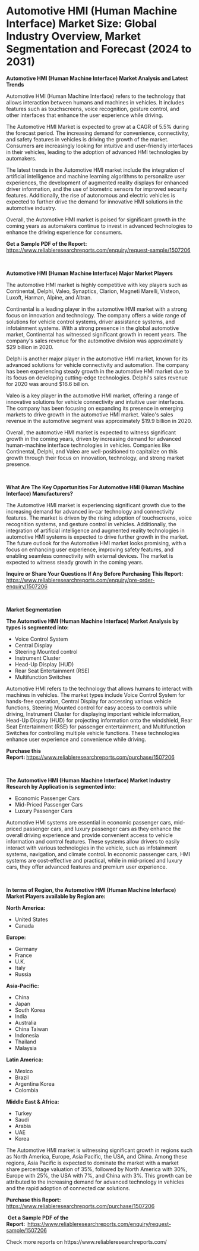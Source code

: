 <p><h1>Automotive HMI (Human Machine Interface) Market Size: Global Industry Overview, Market Segmentation and Forecast (2024 to 2031)</h1></p><p><strong>Automotive HMI (Human Machine Interface) Market Analysis and Latest Trends</strong></p>
<p><p>Automotive HMI (Human Machine Interface) refers to the technology that allows interaction between humans and machines in vehicles. It includes features such as touchscreens, voice recognition, gesture control, and other interfaces that enhance the user experience while driving. </p><p>The Automotive HMI Market is expected to grow at a CAGR of 5.5% during the forecast period. The increasing demand for convenience, connectivity, and safety features in vehicles is driving the growth of the market. Consumers are increasingly looking for intuitive and user-friendly interfaces in their vehicles, leading to the adoption of advanced HMI technologies by automakers.</p><p>The latest trends in the Automotive HMI market include the integration of artificial intelligence and machine learning algorithms to personalize user experiences, the development of augmented reality displays for enhanced driver information, and the use of biometric sensors for improved security features. Additionally, the rise of autonomous and electric vehicles is expected to further drive the demand for innovative HMI solutions in the automotive industry.</p><p>Overall, the Automotive HMI market is poised for significant growth in the coming years as automakers continue to invest in advanced technologies to enhance the driving experience for consumers.</p></p>
<p><strong>Get a Sample PDF of the Report:&nbsp;</strong> <a href="https://www.reliableresearchreports.com/enquiry/request-sample/1507206">https://www.reliableresearchreports.com/enquiry/request-sample/1507206</a></p>
<p>&nbsp;</p>
<p><strong>Automotive HMI (Human Machine Interface) Major Market Players</strong></p>
<p><p>The automotive HMI market is highly competitive with key players such as Continental, Delphi, Valeo, Synaptics, Clarion, Magneti Marelli, Visteon, Luxoft, Harman, Alpine, and Altran. </p><p>Continental is a leading player in the automotive HMI market with a strong focus on innovation and technology. The company offers a wide range of solutions for vehicle control systems, driver assistance systems, and infotainment systems. With a strong presence in the global automotive market, Continental has witnessed significant growth in recent years. The company's sales revenue for the automotive division was approximately $29 billion in 2020.</p><p>Delphi is another major player in the automotive HMI market, known for its advanced solutions for vehicle connectivity and automation. The company has been experiencing steady growth in the automotive HMI market due to its focus on developing cutting-edge technologies. Delphi's sales revenue for 2020 was around $16.6 billion.</p><p>Valeo is a key player in the automotive HMI market, offering a range of innovative solutions for vehicle connectivity and intuitive user interfaces. The company has been focusing on expanding its presence in emerging markets to drive growth in the automotive HMI market. Valeo's sales revenue in the automotive segment was approximately $19.9 billion in 2020.</p><p>Overall, the automotive HMI market is expected to witness significant growth in the coming years, driven by increasing demand for advanced human-machine interface technologies in vehicles. Companies like Continental, Delphi, and Valeo are well-positioned to capitalize on this growth through their focus on innovation, technology, and strong market presence.</p></p>
<p>&nbsp;</p>
<p><strong>What Are The Key Opportunities For Automotive HMI (Human Machine Interface) Manufacturers?</strong></p>
<p><p>The Automotive HMI market is experiencing significant growth due to the increasing demand for advanced in-car technology and connectivity features. The market is driven by the rising adoption of touchscreens, voice recognition systems, and gesture control in vehicles. Additionally, the integration of artificial intelligence and augmented reality technologies in automotive HMI systems is expected to drive further growth in the market. The future outlook for the Automotive HMI market looks promising, with a focus on enhancing user experience, improving safety features, and enabling seamless connectivity with external devices. The market is expected to witness steady growth in the coming years.</p></p>
<p><strong>Inquire or Share Your Questions If Any Before Purchasing This Report:</strong> <a href="https://www.reliableresearchreports.com/enquiry/pre-order-enquiry/1507206">https://www.reliableresearchreports.com/enquiry/pre-order-enquiry/1507206</a></p>
<p>&nbsp;</p>
<p><strong>Market Segmentation</strong></p>
<p><strong>The Automotive HMI (Human Machine Interface) Market Analysis by types is segmented into:</strong></p>
<p><ul><li>Voice Control System</li><li>Central Display</li><li>Steering Mounted control</li><li>Instrument Cluster</li><li>Head-Up Display (HUD)</li><li>Rear Seat Entertainment (RSE)</li><li>Multifunction Switches</li></ul></p>
<p><p>Automotive HMI refers to the technology that allows humans to interact with machines in vehicles. The market types include Voice Control System for hands-free operation, Central Display for accessing various vehicle functions, Steering Mounted control for easy access to controls while driving, Instrument Cluster for displaying important vehicle information, Head-Up Display (HUD) for projecting information onto the windshield, Rear Seat Entertainment (RSE) for passenger entertainment, and Multifunction Switches for controlling multiple vehicle functions. These technologies enhance user experience and convenience while driving.</p></p>
<p><strong>Purchase this Report:&nbsp;</strong><a href="https://www.reliableresearchreports.com/purchase/1507206">https://www.reliableresearchreports.com/purchase/1507206</a></p>
<p>&nbsp;</p>
<p><strong>The Automotive HMI (Human Machine Interface) Market Industry Research by Application is segmented into:</strong></p>
<p><ul><li>Economic Passenger Cars</li><li>Mid-Priced Passenger Cars</li><li>Luxury Passenger Cars</li></ul></p>
<p><p>Automotive HMI systems are essential in economic passenger cars, mid-priced passenger cars, and luxury passenger cars as they enhance the overall driving experience and provide convenient access to vehicle information and control features. These systems allow drivers to easily interact with various technologies in the vehicle, such as infotainment systems, navigation, and climate control. In economic passenger cars, HMI systems are cost-effective and practical, while in mid-priced and luxury cars, they offer advanced features and premium user experience.</p></p>
<p>&nbsp;</p>
<p><strong>In terms of Region, the Automotive HMI (Human Machine Interface) Market Players available by Region are:</strong></p>
<p>
    <p> <strong> North America: </strong>
        <ul>
            <li>United States</li>
            <li>Canada</li>
        </ul>
        </p> 
    <p> <strong> Europe: </strong>
        <ul>
            <li>Germany</li>
            <li>France</li>
            <li>U.K.</li>
            <li>Italy</li>
            <li>Russia</li>
        </ul>
        </p> 
    <p> <strong> Asia-Pacific: </strong>
        <ul>
            <li>China</li>
            <li>Japan</li>
            <li>South Korea</li>
            <li>India</li>
            <li>Australia</li>
            <li>China Taiwan</li>
            <li>Indonesia</li>
            <li>Thailand</li>
            <li>Malaysia</li>
        </ul>
        </p> 
    <p> <strong> Latin America: </strong>
        <ul>
            <li>Mexico</li>
            <li>Brazil</li>
            <li>Argentina Korea</li>
            <li>Colombia</li>
        </ul>
        </p> 
    <p> <strong> Middle East & Africa: </strong>
        <ul>
            <li>Turkey</li>
            <li>Saudi</li>
            <li>Arabia</li>
            <li>UAE</li>
            <li>Korea</li>
        </ul>
    </p>
    </p>
<p><p>The Automotive HMI market is witnessing significant growth in regions such as North America, Europe, Asia Pacific, the USA, and China. Among these regions, Asia Pacific is expected to dominate the market with a market share percentage valuation of 35%, followed by North America with 30%, Europe with 25%, the USA with 7%, and China with 3%. This growth can be attributed to the increasing demand for advanced technology in vehicles and the rapid adoption of connected car solutions.</p></p>
<p><strong>Purchase this Report: </strong><a href="https://www.reliableresearchreports.com/purchase/1507206">https://www.reliableresearchreports.com/purchase/1507206</a></p>
<p>&nbsp;<strong>Get a Sample PDF of the Report:&nbsp;&nbsp;</strong><a href="https://www.reliableresearchreports.com/enquiry/request-sample/1507206">https://www.reliableresearchreports.com/enquiry/request-sample/1507206</a></p>
<p><strong></strong></p>
<p>Check more reports on https://www.reliableresearchreports.com/</p>